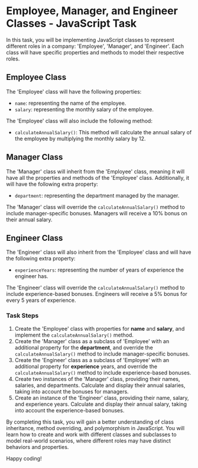 # Employee, Manager, and Engineer Classes - JavaScript Task

In this task, you will be implementing JavaScript classes to represent different roles in a company: 'Employee', 'Manager', and 'Engineer'. Each class will have specific properties and methods to model their respective roles.

## Employee Class

The 'Employee' class will have the following properties:
- `name`: representing the name of the employee.
- `salary`: representing the monthly salary of the employee.

The 'Employee' class will also include the following method:
- `calculateAnnualSalary()`: This method will calculate the annual salary of the employee by multiplying the monthly salary by 12.

## Manager Class

The 'Manager' class will inherit from the 'Employee' class, meaning it will have all the properties and methods of the 'Employee' class. Additionally, it will have the following extra property:
- `department`: representing the department managed by the manager.

The 'Manager' class will override the `calculateAnnualSalary()` method to include manager-specific bonuses. Managers will receive a 10% bonus on their annual salary.

## Engineer Class

The 'Engineer' class will also inherit from the 'Employee' class and will have the following extra property:
- `experienceYears`: representing the number of years of experience the engineer has.

The 'Engineer' class will override the `calculateAnnualSalary()` method to include experience-based bonuses. Engineers will receive a 5% bonus for every 5 years of experience.

### Task Steps

1. Create the 'Employee' class with properties for **name** and **salary**, and implement the `calculateAnnualSalary()` method.
2. Create the 'Manager' class as a subclass of 'Employee' with an additional property for the **department**, and override the `calculateAnnualSalary()` method to include manager-specific bonuses.
3. Create the 'Engineer' class as a subclass of 'Employee' with an additional property for **experience** years, and override the `calculateAnnualSalary()` method to include experience-based bonuses.
4. Create two instances of the 'Manager' class, providing their names, salaries, and departments. Calculate and display their annual salaries, taking into account the bonuses for managers.
5. Create an instance of the 'Engineer' class, providing their name, salary, and experience years. Calculate and display their annual salary, taking into account the experience-based bonuses.

By completing this task, you will gain a better understanding of class inheritance, method overriding, and polymorphism in JavaScript. You will learn how to create and work with different classes and subclasses to model real-world scenarios, where different roles may have distinct behaviors and properties.

Happy coding!

